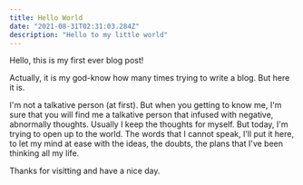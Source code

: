 ```yaml
---
title: Hello World
date: "2021-08-31T02:31:03.284Z"
description: "Hello to my little world"
---
```


Hello, this is my first ever blog post!

Actually, it is my god-know how many times trying to write a blog. But here it is.

I'm not a talkative person (at first). But when you getting to know me, I'm sure that you will find me a talkative person that infused with negative, abnormally thoughts. Usually I keep the thoughts for myself. But today, I'm trying to open up to the world. The words that I cannot speak, I'll put it here, to let my mind at ease with the ideas, the doubts, the plans that I've been thinking all my life.

Thanks for visitting and have a nice day.